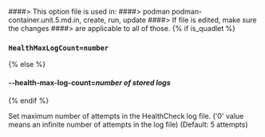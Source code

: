 ####> This option file is used in:
####>   podman podman-container.unit.5.md.in, create, run, update
####> If file is edited, make sure the changes
####> are applicable to all of those.
{% if is_quadlet %}
### `HealthMaxLogCount=number`
{% else %}
#### **--health-max-log-count**=*number of stored logs*
{% endif %}

Set maximum number of attempts in the HealthCheck log file. ('0' value means an infinite number of attempts in the log file) (Default: 5 attempts)

